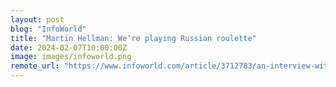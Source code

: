 ```yaml
---
layout: post
blog: "InfoWorld"
title: "Martin Hellman: We’re playing Russian roulette"
date: 2024-02-07T10:00:00Z
image: images/infoworld.png
remote_url: "https://www.infoworld.com/article/3712783/an-interview-with-martin-hellman.html#tk.rss_applicationdevelopment"
---
```

